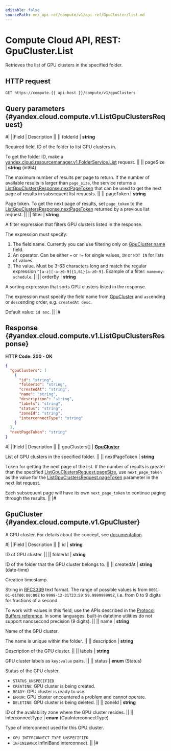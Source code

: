 ```yaml
---
editable: false
sourcePath: en/_api-ref/compute/v1/api-ref/GpuCluster/list.md
---
```


# Compute Cloud API, REST: GpuCluster.List

Retrieves the list of GPU clusters in the specified folder.

## HTTP request

```
GET https://compute.{{ api-host }}/compute/v1/gpuClusters
```

## Query parameters {#yandex.cloud.compute.v1.ListGpuClustersRequest}

#|
||Field | Description ||
|| folderId | **string**

Required field. ID of the folder to list GPU clusters in.

To get the folder ID, make a [yandex.cloud.resourcemanager.v1.FolderService.List](/docs/resource-manager/api-ref/Folder/list#List) request. ||
|| pageSize | **string** (int64)

The maximum number of results per page to return. If the number of available
results is larger than `page_size`, the service returns a [ListGpuClustersResponse.nextPageToken](#yandex.cloud.compute.v1.ListGpuClustersResponse)
that can be used to get the next page of results in subsequent list requests. ||
|| pageToken | **string**

Page token. To get the next page of results, set `page_token` to the
[ListGpuClustersResponse.nextPageToken](#yandex.cloud.compute.v1.ListGpuClustersResponse) returned by a previous list request. ||
|| filter | **string**

A filter expression that filters GPU clusters listed in the response.

The expression must specify:
1. The field name. Currently you can use filtering only on [GpuCluster.name](#yandex.cloud.compute.v1.GpuCluster) field.
2. An operator. Can be either `=` or `!=` for single values, `IN` or `NOT IN` for lists of values.
3. The value. Must be 3-63 characters long and match the regular expression `^[a-z][-a-z0-9]{1,61}[a-z0-9]`.
Example of a filter: `name=my-schedule`. ||
|| orderBy | **string**

A sorting expression that sorts GPU clusters listed in the response.

The expression must specify the field name from [GpuCluster](#yandex.cloud.compute.v1.GpuCluster) and `asc`ending or `desc`ending order,
e.g. `createdAt desc`.

Default value: `id asc`. ||
|#

## Response {#yandex.cloud.compute.v1.ListGpuClustersResponse}

**HTTP Code: 200 - OK**

```json
{
  "gpuClusters": [
    {
      "id": "string",
      "folderId": "string",
      "createdAt": "string",
      "name": "string",
      "description": "string",
      "labels": "string",
      "status": "string",
      "zoneId": "string",
      "interconnectType": "string"
    }
  ],
  "nextPageToken": "string"
}
```

#|
||Field | Description ||
|| gpuClusters[] | **[GpuCluster](#yandex.cloud.compute.v1.GpuCluster)**

List of GPU clusters in the specified folder. ||
|| nextPageToken | **string**

Token for getting the next page of the list. If the number of results is greater than
the specified [ListGpuClustersRequest.pageSize](#yandex.cloud.compute.v1.ListGpuClustersRequest), use `next_page_token` as the value
for the [ListGpuClustersRequest.pageToken](#yandex.cloud.compute.v1.ListGpuClustersRequest) parameter in the next list request.

Each subsequent page will have its own `next_page_token` to continue paging through the results. ||
|#

## GpuCluster {#yandex.cloud.compute.v1.GpuCluster}

A GPU cluster. For details about the concept, see [documentation](/docs/compute/concepts/gpu-cluster).

#|
||Field | Description ||
|| id | **string**

ID of GPU cluster. ||
|| folderId | **string**

ID of the folder that the GPU cluster belongs to. ||
|| createdAt | **string** (date-time)

Creation timestamp.

String in [RFC3339](https://www.ietf.org/rfc/rfc3339.txt) text format. The range of possible values is from
`0001-01-01T00:00:00Z` to `9999-12-31T23:59:59.999999999Z`, i.e. from 0 to 9 digits for fractions of a second.

To work with values in this field, use the APIs described in the
[Protocol Buffers reference](https://developers.google.com/protocol-buffers/docs/reference/overview).
In some languages, built-in datetime utilities do not support nanosecond precision (9 digits). ||
|| name | **string**

Name of the GPU cluster.

The name is unique within the folder. ||
|| description | **string**

Description of the GPU cluster. ||
|| labels | **string**

GPU cluster labels as `key:value` pairs. ||
|| status | **enum** (Status)

Status of the GPU cluster.

- `STATUS_UNSPECIFIED`
- `CREATING`: GPU cluster is being created.
- `READY`: GPU cluster is ready to use.
- `ERROR`: GPU cluster encountered a problem and cannot operate.
- `DELETING`: GPU cluster is being deleted. ||
|| zoneId | **string**

ID of the availability zone where the GPU cluster resides. ||
|| interconnectType | **enum** (GpuInterconnectType)

Type of interconnect used for this GPU cluster.

- `GPU_INTERCONNECT_TYPE_UNSPECIFIED`
- `INFINIBAND`: InfiniBand interconnect. ||
|#